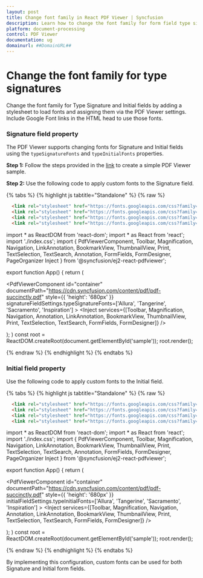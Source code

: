 ```yaml
---
layout: post
title: Change font family in React PDF Viewer | Syncfusion
description: Learn how to change the font family for form field type signatures and initials in the React PDF Viewer using typeSignatureFonts and typeInitialFonts.
platform: document-processing
control: PDF Viewer
documentation: ug
domainurl: ##DomainURL##
---
```


# Change the font family for type signatures

Change the font family for Type Signature and Initial fields by adding a stylesheet to load fonts and assigning them via the PDF Viewer settings. Include Google Font links in the HTML head to use those fonts.

### Signature field property

The PDF Viewer supports changing fonts for Signature and Initial fields using the `typeSignatureFonts` and `typeInitialFonts` properties.

**Step 1:** Follow the steps provided in the [link](https://help.syncfusion.com/document-processing/pdf/pdf-viewer/react/getting-started) to create a simple PDF Viewer sample.

**Step 2:** Use the following code to apply custom fonts to the Signature field.

{% tabs %}
{% highlight js tabtitle="Standalone" %}
{% raw %}
```html
  <link rel="stylesheet" href="https://fonts.googleapis.com/css?family=Allura" >
  <link rel="stylesheet" href="https://fonts.googleapis.com/css?family=Tangerine">
  <link rel="stylesheet" href="https://fonts.googleapis.com/css?family=Sacramento">
  <link rel="stylesheet" href="https://fonts.googleapis.com/css?family=Inspiration">
```

import * as ReactDOM from 'react-dom';
import * as React from 'react';
import './index.css';
import { PdfViewerComponent, Toolbar, Magnification, Navigation, LinkAnnotation,
         BookmarkView, ThumbnailView, Print, TextSelection, TextSearch, Annotation,
         FormFields, FormDesigner, PageOrganizer Inject } from '@syncfusion/ej2-react-pdfviewer';

export function App() {
return (<div>
    <div className='control-section'>
      <PdfViewerComponent
        id="container"
        documentPath="https://cdn.syncfusion.com/content/pdf/pdf-succinctly.pdf"
        style={{ 'height': '680px' }}
        signatureFieldSettings.typeSignatureFonts=['Allura', 'Tangerine', 'Sacramento', 'Inspiration']
    >
    <Inject services={[Toolbar, Magnification, Navigation, Annotation, LinkAnnotation, BookmarkView, ThumbnailView,
          Print, TextSelection, TextSearch, FormFields, FormDesigner]} />
      </PdfViewerComponent>
    </div>
  </div>);
)
const root = ReactDOM.createRoot(document.getElementById('sample'));
root.render(<App />);

{% endraw %}
{% endhighlight %}
{% endtabs %}


### Initial field property

Use the following code to apply custom fonts to the Initial field.

{% tabs %}
{% highlight js tabtitle="Standalone" %}
{% raw %}

```html
  <link rel="stylesheet" href="https://fonts.googleapis.com/css?family=Allura" >
  <link rel="stylesheet" href="https://fonts.googleapis.com/css?family=Tangerine">
  <link rel="stylesheet" href="https://fonts.googleapis.com/css?family=Sacramento">
  <link rel="stylesheet" href="https://fonts.googleapis.com/css?family=Inspiration">
```

import * as ReactDOM from 'react-dom';
import * as React from 'react';
import './index.css';
import { PdfViewerComponent, Toolbar, Magnification, Navigation, LinkAnnotation,
         BookmarkView, ThumbnailView, Print, TextSelection, TextSearch, Annotation,
         FormFields, FormDesigner, PageOrganizer Inject } from '@syncfusion/ej2-react-pdfviewer';

export function App() {
return (<div>
    <div className='control-section'>
      <PdfViewerComponent
        id="container"
        documentPath="https://cdn.syncfusion.com/content/pdf/pdf-succinctly.pdf"
        style={{ 'height': '680px' }}
        initialFieldSettings.typeInitialFonts=['Allura', 'Tangerine', 'Sacramento', 'Inspiration']
    >
    <Inject services={[Toolbar, Magnification, Navigation, Annotation, LinkAnnotation, BookmarkView, ThumbnailView,
          Print, TextSelection, TextSearch, FormFields, FormDesigner]} />
      </PdfViewerComponent>
    </div>
  </div>);
)
const root = ReactDOM.createRoot(document.getElementById('sample'));
root.render(<App />);

{% endraw %}
{% endhighlight %}
{% endtabs %}

By implementing this configuration, custom fonts can be used for both Signature and Initial form fields.